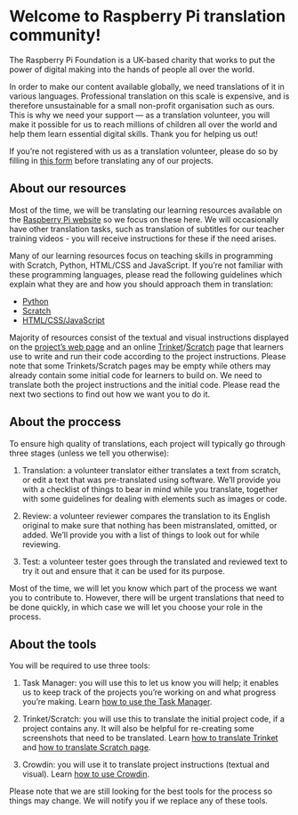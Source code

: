 # Welcome to Raspberry Pi translation community! 

The Raspberry Pi Foundation is a UK-based charity that works to put the power of digital making into the hands of people all over the world. 

In order to make our content available globally, we need translations of it in various languages. Professional translation on this scale is expensive, and is therefore unsustainable for a small non-profit organisation such as ours. This is why we need your support — as a translation volunteer, you will make it possible for us to reach millions of children all over the world and help them learn essential digital skills. Thank you for helping us out!

If you’re not registered with us as a translation volunteer, please do so by filling in [this form](https://docs.google.com/a/raspberrypi.org/forms/d/e/1FAIpQLSdoxUvmGwbpx3zcCxXwJEqaBoAQHsTu-v5R4uOTSxv9-OzUEw/viewform) before translating any of our projects. 

## About our resources

Most of the time, we will be translating our learning resources available on the [Raspberry Pi website](https://projects.raspberrypi.org/en/) so we focus on these here. We will occasionally have other translation tasks, such as translation of subtitles for our teacher training videos - you will receive instructions for these if the need arises. 

Many of our learning resources focus on teaching skills in programming with Scratch, Python, HTML/CSS and JavaScript. If you’re not familiar with these programming languages, please read the following guidelines which explain what they are and how you should approach them in translation:

-	[Python](https://github.com/ninaszymor/Raspberry-Pi-Translation-Guide/blob/master/Technologies/Translating%20Python)
- [Scratch](https://github.com/ninaszymor/Raspberry-Pi-Translation-Guide/blob/master/Technologies/Translating%20Scratch)
- [HTML/CSS/JavaScript](https://github.com/ninaszymor/Raspberry-Pi-Translation-Guide/blob/master/Technologies/Translating%20HTML)

Majority of resources consist of the textual and visual instructions displayed on the [project’s web page](https://projects.raspberrypi.org/en/projects/rock-band) and an online [Trinket](https://trinket.io/embed/python/33e5c3b81b#.WoV106jFI2w)/[Scratch](https://scratch.mit.edu/projects/editor/) page that learners use to write and run their code according to the project instructions. Please note that some Trinkets/Scratch pages may be empty while others may already contain some initial code for learners to build on. We need to translate both the project instructions and the initial code. Please read the next two sections to find out how we want you to do it. 

## About the proccess

To ensure high quality of translations, each project will typically go through three stages (unless we tell you otherwise):

1. Translation: a volunteer translator either translates a text from scratch, or edit a text that was pre-translated using software. We’ll provide you with a checklist of things to bear in mind while you translate, together with some guidelines for dealing with elements such as images or code.

2. Review: a volunteer reviewer compares the translation to its English original to make sure that nothing has been mistranslated, omitted, or added. We’ll provide you with a list of things to look out for while reviewing.

3. Test: a volunteer tester goes through the translated and reviewed text to try it out and ensure that it can be used for its purpose.

Most of the time, we will let you know which part of the process we want you to contribute to. However, there will be urgent translations that need to be done quickly, in which case we will let you choose your role in the process. 

## About the tools

You will be required to use three tools:

1. Task Manager: you will use this to let us know you will help; it enables us to keep track of the projects you’re working on and what progress you’re making. Learn [how to use the Task Manager](https://github.com/ninaszymor/Raspberry-Pi-Translation-Guide/blob/master/Tools/Task%20Manager).

2. Trinket/Scratch: you will use this to translate the initial project code, if a project contains any. It will also be helpful for re-creating some screenshots that need to be translated. Learn [how to translate Trinket](https://github.com/ninaszymor/Raspberry-Pi-Translation-Guide/blob/master/Tools/Trinket) and [how to translate Scratch page](https://github.com/ninaszymor/Raspberry-Pi-Translation-Guide/blob/master/Tools/Scratch).

3. Crowdin: you will use it to translate project instructions (textual and visual). Learn [how to use Crowdin](https://github.com/ninaszymor/Raspberry-Pi-Translation-Guide/blob/master/Tools/Crowdin).

Please note that we are still looking for the best tools for the process so things may change. We will notify you if we replace any of these tools. 
